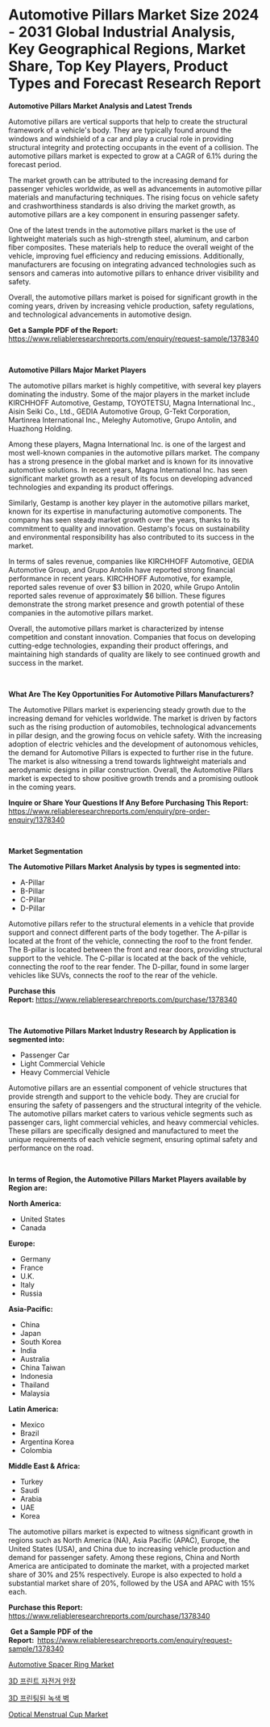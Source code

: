 <p><h1>Automotive Pillars Market Size 2024 - 2031 Global Industrial Analysis, Key Geographical Regions, Market Share, Top Key Players, Product Types and Forecast Research Report</h1></p><p><strong>Automotive Pillars Market Analysis and Latest Trends</strong></p>
<p><p>Automotive pillars are vertical supports that help to create the structural framework of a vehicle's body. They are typically found around the windows and windshield of a car and play a crucial role in providing structural integrity and protecting occupants in the event of a collision. The automotive pillars market is expected to grow at a CAGR of 6.1% during the forecast period.</p><p>The market growth can be attributed to the increasing demand for passenger vehicles worldwide, as well as advancements in automotive pillar materials and manufacturing techniques. The rising focus on vehicle safety and crashworthiness standards is also driving the market growth, as automotive pillars are a key component in ensuring passenger safety.</p><p>One of the latest trends in the automotive pillars market is the use of lightweight materials such as high-strength steel, aluminum, and carbon fiber composites. These materials help to reduce the overall weight of the vehicle, improving fuel efficiency and reducing emissions. Additionally, manufacturers are focusing on integrating advanced technologies such as sensors and cameras into automotive pillars to enhance driver visibility and safety.</p><p>Overall, the automotive pillars market is poised for significant growth in the coming years, driven by increasing vehicle production, safety regulations, and technological advancements in automotive design.</p></p>
<p><strong>Get a Sample PDF of the Report:&nbsp;</strong> <a href="https://www.reliableresearchreports.com/enquiry/request-sample/1378340">https://www.reliableresearchreports.com/enquiry/request-sample/1378340</a></p>
<p>&nbsp;</p>
<p><strong>Automotive Pillars Major Market Players</strong></p>
<p><p>The automotive pillars market is highly competitive, with several key players dominating the industry. Some of the major players in the market include KIRCHHOFF Automotive, Gestamp, TOYOTETSU, Magna International Inc., Aisin Seiki Co., Ltd., GEDIA Automotive Group, G-Tekt Corporation, Martinrea International Inc., Meleghy Automotive, Grupo Antolin, and Huazhong Holding.</p><p>Among these players, Magna International Inc. is one of the largest and most well-known companies in the automotive pillars market. The company has a strong presence in the global market and is known for its innovative automotive solutions. In recent years, Magna International Inc. has seen significant market growth as a result of its focus on developing advanced technologies and expanding its product offerings.</p><p>Similarly, Gestamp is another key player in the automotive pillars market, known for its expertise in manufacturing automotive components. The company has seen steady market growth over the years, thanks to its commitment to quality and innovation. Gestamp's focus on sustainability and environmental responsibility has also contributed to its success in the market.</p><p>In terms of sales revenue, companies like KIRCHHOFF Automotive, GEDIA Automotive Group, and Grupo Antolin have reported strong financial performance in recent years. KIRCHHOFF Automotive, for example, reported sales revenue of over $3 billion in 2020, while Grupo Antolin reported sales revenue of approximately $6 billion. These figures demonstrate the strong market presence and growth potential of these companies in the automotive pillars market.</p><p>Overall, the automotive pillars market is characterized by intense competition and constant innovation. Companies that focus on developing cutting-edge technologies, expanding their product offerings, and maintaining high standards of quality are likely to see continued growth and success in the market.</p></p>
<p>&nbsp;</p>
<p><strong>What Are The Key Opportunities For Automotive Pillars Manufacturers?</strong></p>
<p><p>The Automotive Pillars market is experiencing steady growth due to the increasing demand for vehicles worldwide. The market is driven by factors such as the rising production of automobiles, technological advancements in pillar design, and the growing focus on vehicle safety. With the increasing adoption of electric vehicles and the development of autonomous vehicles, the demand for Automotive Pillars is expected to further rise in the future. The market is also witnessing a trend towards lightweight materials and aerodynamic designs in pillar construction. Overall, the Automotive Pillars market is expected to show positive growth trends and a promising outlook in the coming years.</p></p>
<p><strong>Inquire or Share Your Questions If Any Before Purchasing This Report:</strong> <a href="https://www.reliableresearchreports.com/enquiry/pre-order-enquiry/1378340">https://www.reliableresearchreports.com/enquiry/pre-order-enquiry/1378340</a></p>
<p>&nbsp;</p>
<p><strong>Market Segmentation</strong></p>
<p><strong>The Automotive Pillars Market Analysis by types is segmented into:</strong></p>
<p><ul><li>A-Pillar</li><li>B-Pillar</li><li>C-Pillar</li><li>D-Pillar</li></ul></p>
<p><p>Automotive pillars refer to the structural elements in a vehicle that provide support and connect different parts of the body together. The A-pillar is located at the front of the vehicle, connecting the roof to the front fender. The B-pillar is located between the front and rear doors, providing structural support to the vehicle. The C-pillar is located at the back of the vehicle, connecting the roof to the rear fender. The D-pillar, found in some larger vehicles like SUVs, connects the roof to the rear of the vehicle.</p></p>
<p><strong>Purchase this Report:&nbsp;</strong><a href="https://www.reliableresearchreports.com/purchase/1378340">https://www.reliableresearchreports.com/purchase/1378340</a></p>
<p>&nbsp;</p>
<p><strong>The Automotive Pillars Market Industry Research by Application is segmented into:</strong></p>
<p><ul><li>Passenger Car</li><li>Light Commercial Vehicle</li><li>Heavy Commercial Vehicle</li></ul></p>
<p><p>Automotive pillars are an essential component of vehicle structures that provide strength and support to the vehicle body. They are crucial for ensuring the safety of passengers and the structural integrity of the vehicle. The automotive pillars market caters to various vehicle segments such as passenger cars, light commercial vehicles, and heavy commercial vehicles. These pillars are specifically designed and manufactured to meet the unique requirements of each vehicle segment, ensuring optimal safety and performance on the road.</p></p>
<p>&nbsp;</p>
<p><strong>In terms of Region, the Automotive Pillars Market Players available by Region are:</strong></p>
<p>
    <p> <strong> North America: </strong>
        <ul>
            <li>United States</li>
            <li>Canada</li>
        </ul>
        </p> 
    <p> <strong> Europe: </strong>
        <ul>
            <li>Germany</li>
            <li>France</li>
            <li>U.K.</li>
            <li>Italy</li>
            <li>Russia</li>
        </ul>
        </p> 
    <p> <strong> Asia-Pacific: </strong>
        <ul>
            <li>China</li>
            <li>Japan</li>
            <li>South Korea</li>
            <li>India</li>
            <li>Australia</li>
            <li>China Taiwan</li>
            <li>Indonesia</li>
            <li>Thailand</li>
            <li>Malaysia</li>
        </ul>
        </p> 
    <p> <strong> Latin America: </strong>
        <ul>
            <li>Mexico</li>
            <li>Brazil</li>
            <li>Argentina Korea</li>
            <li>Colombia</li>
        </ul>
        </p> 
    <p> <strong> Middle East & Africa: </strong>
        <ul>
            <li>Turkey</li>
            <li>Saudi</li>
            <li>Arabia</li>
            <li>UAE</li>
            <li>Korea</li>
        </ul>
    </p>
    </p>
<p><p>The automotive pillars market is expected to witness significant growth in regions such as North America (NA), Asia Pacific (APAC), Europe, the United States (USA), and China due to increasing vehicle production and demand for passenger safety. Among these regions, China and North America are anticipated to dominate the market, with a projected market share of 30% and 25% respectively. Europe is also expected to hold a substantial market share of 20%, followed by the USA and APAC with 15% each.</p></p>
<p><strong>Purchase this Report: </strong><a href="https://www.reliableresearchreports.com/purchase/1378340">https://www.reliableresearchreports.com/purchase/1378340</a></p>
<p>&nbsp;<strong>Get a Sample PDF of the Report:&nbsp;&nbsp;</strong><a href="https://www.reliableresearchreports.com/enquiry/request-sample/1378340">https://www.reliableresearchreports.com/enquiry/request-sample/1378340</a></p>
<p><strong></strong></p>
<p><p><a href="https://zircon-bluebell-299.notion.site/Automotive-Spacer-Ring-Market-A-Comprehensive-Report-of-its-Market-Share-Growth-Trends-2024-203-2016a9511081452ba124241a913ff8a5">Automotive Spacer Ring Market</a></p><p><a href="https://medium.com/@gerry_almeida/3d-%ED%94%84%EB%A6%B0%ED%8C%85-%EC%9E%90%EC%A0%84%EA%B1%B0-%EC%95%88%EC%9E%A5-%EC%8B%9C%EC%9E%A5-%EC%A0%84%EB%A7%9D-%EC%82%B0%EC%97%85-%EA%B0%9C%EC%9A%94-%EB%B0%8F-%EC%98%88%EC%B8%A1-2024%EB%85%84%EC%97%90%EC%84%9C-2031%EB%85%84%EA%B9%8C%EC%A7%80-c2f586c8a821">3D 프린트 자전거 안장</a></p><p><a href="https://medium.com/@gerry_almeida/3d-%ED%94%84%EB%A6%B0%ED%8C%85%EB%90%9C-%EB%85%B9%EC%83%89-%EB%B2%BD-%EC%8B%9C%EC%9E%A5-%EC%A7%80%ED%91%9C-%ED%95%B4%EC%84%9D-%EC%8B%9C%EC%9E%A5-%EC%A0%90%EC%9C%A0%EC%9C%A8-%ED%8A%B8%EB%A0%8C%EB%93%9C-%EB%B0%8F-%EC%84%B1%EC%9E%A5-%ED%8C%A8%ED%84%B4-d9edbafcd01f">3D 프린팅된 녹색 벽</a></p><p><a href="https://view.publitas.com/reportprime-1/optical-menstrual-cup-market-share-market-new-trends-analysis-report-by-type-by-application-by-end-use-by-region-and-segment-forecasts-2023-2030/">Optical Menstrual Cup Market</a></p></p>